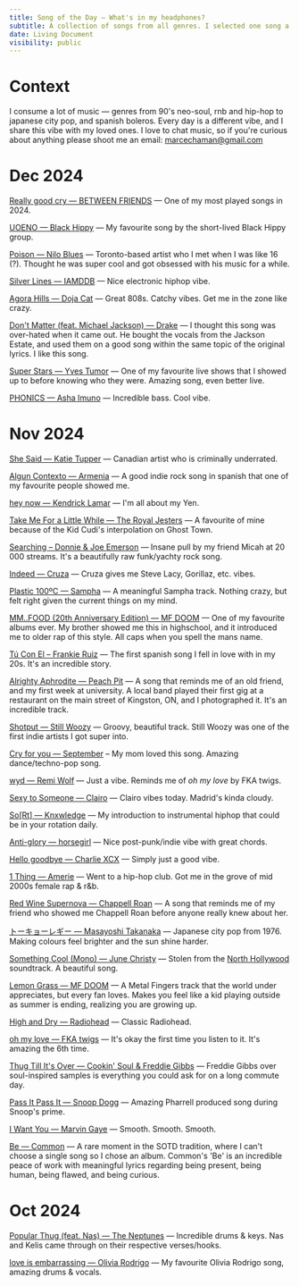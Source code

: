 ```yaml
---
title: Song of the Day — What's in my headphones?
subtitle: A collection of songs from all genres. I selected one song a day.
date: Living Document
visibility: public
---
```


# Context

I consume a lot of music — genres from 90's neo-soul, rnb and hip-hop to japanese city pop, and spanish boleros. Every day is a different vibe, and I share this vibe with my loved ones. I love to chat music, so if you're curious about anything please shoot me an email: [marcechaman@gmail.com](mailto:marcechaman@gmail.com)

# Dec 2024

[Really good cry — BETWEEN FRIENDS](https://open.spotify.com/track/21wqK6CoGjIY0BEGU6D0RC) — One of my most played songs in 2024.

[UOENO — Black Hippy](https://open.spotify.com/track/4wuqlQXpPpEVRhCCyvoe1u) — My favourite song by the short-lived Black Hippy group.

[Poison — Nilo Blues](https://open.spotify.com/track/6YB6L559W9IoLNm2JhRGTd) — Toronto-based artist who I met when I was like 16 (?). Thought he was super cool and got obsessed with his music for a while.

[Silver Lines — IAMDDB](https://open.spotify.com/track/5cAFeRYZDlYNBOQYfEo0NB) — Nice electronic hiphop vibe.

[Agora Hills — Doja Cat](https://open.spotify.com/track/5PyDJG7SQRgWXefgexqIge) — Great 808s. Catchy vibes. Get me in the zone like crazy.

[Don't Matter (feat. Michael Jackson) — Drake](https://open.spotify.com/track/6G8kHiVZ1jW7vHMPVRNZU0) — I thought this song was over-hated when it came out. He bought the vocals from the Jackson Estate, and used them on a good song within the same topic of the original lyrics. I like this song.

[Super Stars — Yves Tumor](https://open.spotify.com/track/4dWltT1kwOojQQyZJMs5tw) — One of my favourite live shows that I showed up to before knowing who they were. Amazing song, even better live.

[PHONICS — Asha Imuno](https://open.spotify.com/track/3CR4lqVVx9F96vkd7QAEmJ) — Incredible bass. Cool vibe.

# Nov 2024

[She Said — Katie Tupper](https://open.spotify.com/track/3CR4lqVVx9F96vkd7QAEmJ) — Canadian artist who is criminally underrated.

[Algun Contexto — Armenia](https://open.spotify.com/track/5QXHKLeR2TO5PAOJCAkz5n) — A good indie rock song in spanish that one of my favourite people showed me.

[hey now — Kendrick Lamar](https://open.spotify.com/track/6uBBABC1IPIjUCHZkzjlls) — I'm all about my Yen.

[Take Me For a Little While — The Royal Jesters](https://open.spotify.com/track/6uBBABC1IPIjUCHZkzjlls) — A favourite of mine because of the Kid Cudi's interpolation on Ghost Town.

[Searching – Donnie & Joe Emerson](https://open.spotify.com/track/7GfZglyfN0cBVycLol5cjk) — Insane pull by my friend Micah at 20 000 streams. It's a beautifully raw funk/yachty rock song.

[Indeed — Cruza](https://open.spotify.com/track/1jASJWOio1y6HX9noE7FWi) — Cruza gives me Steve Lacy, Gorillaz, etc. vibes.

[Plastic 100ºC — Sampha](https://open.spotify.com/track/0ah6qyhi2jlBP6D7JLxZrt) — A meaningful Sampha track. Nothing crazy, but felt right given the current things on my mind.

[MM..FOOD (20th Anniversary Edition) — MF DOOM](https://open.spotify.com/album/4osUXHB3fDXwyrtRKvBE2m) — One of my favourite albums ever. My brother showed me this in highschool, and it introduced me to older rap of this style. All caps when you spell the mans name.

[Tú Con El – Frankie Ruiz](https://open.spotify.com/track/4SQQXTfDQQzqMYt9Ems7A1) — The first spanish song I fell in love with in my 20s. It's an incredible story.

[Alrighty Aphrodite — Peach Pit](https://open.spotify.com/track/6OiRh4kttAs1YWglvTcYkB) — A song that reminds me of an old friend, and my first week at university. A local band played their first gig at a restaurant on the main street of Kingston, ON, and I photographed it. It's an incredible track.

[Shotput — Still Woozy](https://open.spotify.com/track/4nUIq4IuoIiHKYdov9A4Yg) — Groovy, beautiful track. Still Woozy was one of the first indie artists I got super into.

[Cry for you — September](https://open.spotify.com/track/1mvZErZBp7WZT3HfGBykao) – My mom loved this song. Amazing dance/techno-pop song.

[wyd — Remi Wolf](https://open.spotify.com/track/2W47Qlm2vTrGXWXdf4lxka) — Just a vibe. Reminds me of _oh my love_ by FKA twigs.

[Sexy to Someone — Clairo](https://open.spotify.com/track/3awweDjWIuXNMogMClJnvE) — Clairo vibes today. Madrid's kinda cloudy.

[So[Rt] — Knxwledge](https://open.spotify.com/track/5njl9itJnzGvbJQp0T6gh1) — My introduction to instrumental hiphop that could be in your rotation daily.

[Anti-glory — horsegirl](https://open.spotify.com/track/7xxeSJJ25Gu6dRBv8v7tKK) — Nice post-punk/indie vibe with great chords.

[Hello goodbye — Charlie XCX](https://open.spotify.com/track/7KA5C1c2byqgzCCgdo0nZR) — Simply just a good vibe.

[1 Thing — Amerie](https://open.spotify.com/track/1mnqraQ8oV8MX92rdOFLWW) — Went to a hip-hop club. Got me in the grove of mid 2000s female rap & r&b.

[Red Wine Supernova — Chappell Roan](https://open.spotify.com/track/7FOgcfdz9Nx5V9lCNXdBYv) — A song that reminds me of my friend who showed me Chappell Roan before anyone really knew about her.

[トーキョーレギー — Masayoshi Takanaka](https://open.spotify.com/track/5floNyItopWZyB4IzKrJtW) — Japanese city pop from 1976. Making colours feel brighter and the sun shine harder.

[Something Cool (Mono) — June Christy](https://open.spotify.com/track/2mqjKGlSdJHdjCQHtOx6PD) — Stolen from the [North Hollywood](https://www.google.com/search?gs_ssp=eJzj4tVP1zc0zLJIzzUpKzQxYPSSzssvKslQyMjPyaksz89PUcjMyUlNT8xRSM4sAwA-8Q8i&q=north+hollywood+illegal+civ) soundtrack. A beautiful song.

[Lemon Grass — MF DOOM](https://open.spotify.com/track/14hca4SHRBbKZkzPI0xXDL) — A Metal Fingers track that the world under appreciates, but every fan loves. Makes you feel like a kid playing outside as summer is ending, realizing you are growing up.

[High and Dry — Radiohead](https://open.spotify.com/track/2a1iMaoWQ5MnvLFBDv4qkf) — Classic Radiohead.

[oh my love — FKA twigs](https://open.spotify.com/track/5dEJc0rHuTVxtl1xljDbRv?nd=1&dl) — It's okay the first time you listen to it. It's amazing the 6th time.

[Thug Till It's Over — Cookin' Soul & Freddie Gibbs](https://open.spotify.com/track/41vSsnP46DpUZC0YoNyk3U) — Freddie Gibbs over soul-inspired samples is everything you could ask for on a long commute day.

[Pass It Pass It — Snoop Dogg](https://open.spotify.com/track/771aM9AY5YUx1OWl8tPJNG) — Amazing Pharrell produced song during Snoop's prime.

[I Want You — Marvin Gaye](https://open.spotify.com/track/2gmWJA9oF4GD2Vw5QoRqu1) — Smooth. Smooth. Smooth.

[Be — Common](https://open.spotify.com/album/2UuvBxV56QWWj2uviGS0up) — A rare moment in the SOTD tradition, where I can't choose a single song so I chose an album. Common's 'Be' is an incredible peace of work with meaningful lyrics regarding being present, being human, being flawed, and being curious.

# Oct 2024

[Popular Thug (feat. Nas) — The Neptunes](https://open.spotify.com/track/4wWHyQTz1QgmhIjyPm8bSk) — Incredible drums & keys. Nas and Kelis came through on their respective verses/hooks.

[love is embarrassing — Olivia Rodrigo](https://open.spotify.com/track/26QLJMK8G0M06sk7h7Fkse) — My favourite Olivia Rodrigo song, amazing drums & vocals.
